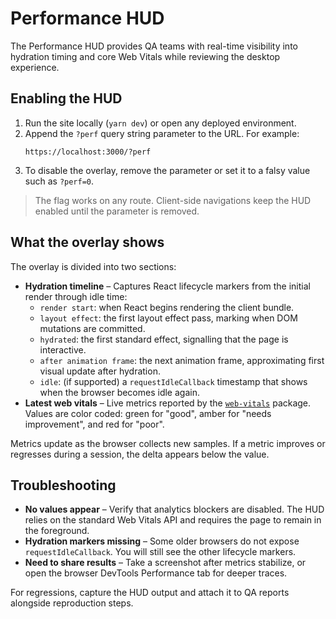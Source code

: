# Performance HUD

The Performance HUD provides QA teams with real-time visibility into hydration timing and core Web Vitals while reviewing the desktop experience.

## Enabling the HUD

1. Run the site locally (`yarn dev`) or open any deployed environment.
2. Append the `?perf` query string parameter to the URL. For example:
   ```text
   https://localhost:3000/?perf
   ```
3. To disable the overlay, remove the parameter or set it to a falsy value such as `?perf=0`.

> The flag works on any route. Client-side navigations keep the HUD enabled until the parameter is removed.

## What the overlay shows

The overlay is divided into two sections:

- **Hydration timeline** – Captures React lifecycle markers from the initial render through idle time:
  - `render start`: when React begins rendering the client bundle.
  - `layout effect`: the first layout effect pass, marking when DOM mutations are committed.
  - `hydrated`: the first standard effect, signalling that the page is interactive.
  - `after animation frame`: the next animation frame, approximating first visual update after hydration.
  - `idle`: (if supported) a `requestIdleCallback` timestamp that shows when the browser becomes idle again.
- **Latest web vitals** – Live metrics reported by the [`web-vitals`](https://github.com/GoogleChrome/web-vitals) package. Values are color coded: green for "good", amber for "needs improvement", and red for "poor".

Metrics update as the browser collects new samples. If a metric improves or regresses during a session, the delta appears below the value.

## Troubleshooting

- **No values appear** – Verify that analytics blockers are disabled. The HUD relies on the standard Web Vitals API and requires the page to remain in the foreground.
- **Hydration markers missing** – Some older browsers do not expose `requestIdleCallback`. You will still see the other lifecycle markers.
- **Need to share results** – Take a screenshot after metrics stabilize, or open the browser DevTools Performance tab for deeper traces.

For regressions, capture the HUD output and attach it to QA reports alongside reproduction steps.
